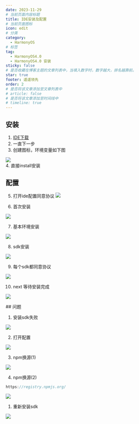 ```yaml
---
date: 2023-11-29
# 当前页面内容标题
title: IDE安装及配置
# 当前页面图标
icon: edit
# 分类
category:
  - HarmonyOS
# 标签
tag:
  - HarmonyOS4.0
  - HarmonyOS4.0 安装
sticky: false
# 是否收藏在博客主题的文章列表中，当填入数字时，数字越大，排名越靠前。
star: true
footer: 遥遥领先
order: 2
# 是否将该文章添加至文章列表中
# article: false
# 是否将该文章添加至时间线中
# timeline: true
---
```

## 安装
1. [IDE下载](https://developer.harmonyos.com/cn/develop/deveco-studio#download)
2. 一直下一步
3. 创建图标，环境变量如下图

![](./img/创建图标环境变量.png)  
4. 直接install安装

## 配置

5. 打开ide配置同意协议
![](./img/配置ide1.png)  

6. 首次安装

![](./img/配置ide2.png)  

7. 基本环境安装
   
![](./img/配置ide3.png)  

8. sdk安装

![](./img/配置ide4.png)  

9. 每个sdk都同意协议

![](./img/配置ide5.png)  

10. next 等待安装完成

![](./img/配置ide6.png)  
<div id="npm-question"></div>
## 问题

1. 安装sdk失败
   
![](./img/安装sdk失败.png)  

2. 打开配置

![](./img/打开设置.png)  

3. npm换源(1)
   
![](./img/npm换源.png)  

4. npm换源(2)
   
``` js
https://registry.npmjs.org/
```   
![](./img/npm换源1.png)  

1. 重新安装sdk
   
![](./img/重新安装sdk.png)  